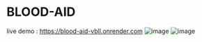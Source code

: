 # BLOOD-AID
live demo : https://blood-aid-vbll.onrender.com
![image](https://github.com/user-attachments/assets/2f35b41a-3b47-4c84-a17e-204eb927785f)
![image](https://github.com/user-attachments/assets/1ef210b3-2785-49cf-acf6-d322a604b9b9)


